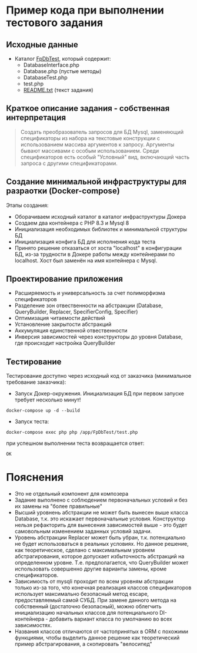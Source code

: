 # Пример кода при выполнении тестового задания

## Исходные данные
- Каталог [FpDbTest](FpDbTest), который содержит:
  - DatabaseInterface.php
  - Database.php (пустые методы)
  - DatabaseTest.php
  - test.php
  - [README.txt](FpDbTest/README.txt) (текст задания)

## Краткое описание задания - собственная интерпретация
> Создать преобразователь запросов для БД Mysql, заменяющий спецификаторы из набора на текстовые конструкции с использованием массива аргументов к запросу. Аргументы бывают массивами с особым использованием. Среди спецификаторов есть особый "Условный" вид, включающий часть запроса с другими спецификаторами.

## Создание минимальной инфраструктуры для разраотки (Docker-compose)
Этапы создания:
- Оборачиваем исходный каталог в каталог инфраструктуры Докера
- Создаем два контейнера с PHP 8.3 и Mysql 8
- Инициализация необходимых библиотек и минимальной структуры БД
- Инициализация конфига БД для исполнения кода теста
- Принято решение отказаться от хоста "localhost" в конфигурации БД, из-за трудности в Докере работы между контейнерами по localhost. Хост был заменён на имя контейнера с Mysql.

## Проектирование приложения
- Расширяемость и универсальность за счет полиморфизма спецификаторов
- Разделение зон отвественности на абстракции (Database, QueryBuilder, Replacer, SpecifierConfig, Specifier)
- Оптимизация читаемости действий
- Установление закрытости абстракций
- Аккумуляция единственной отвественности
- Инверсия зависимостей через конструкторы до уровня Database, где происходит настройка QueryBuilder

## Тестирование
Тестирование доступно через исходный код от заказчика (минимальное требование заказчика):
- Запуск Докер-окружения. Инициализация БД при первом запуске требует несколько минут!
```
docker-compose up -d --build
```
- Запуск теста:
```
docker-compose exec php php /app/FpDbTest/test.php
```
при успешном выполнении теста возвращается ответ:
```
OK
```

# Пояснения
- Это не отдельный компонент для композера
- Задание выполнено с соблюдением первоначальных условий и без их замены на "более правильные"
- Высший уровнень абстракции не может быть вынесен выше класса Database, т.к. это искажает первоначальные условия. Конструктор нельзя рефакторить для вынесения зависимостей выше - это будет самовольным изменением заданных условий задачи.
- Уровень абстракции Replacer может быть убран, т.к. потенциально не будет использоваться в реальных условиях. Но данное решение, как теоретическое, сделано с максимальным уровнем абстрагирования, которое допускает избыточность абстракций на определенном уровне. Т.е. предполагается, что QueryBuilder может использовать совершенно другие варианты замены, кроме спецификаторов.
- Зависимость от mysqli проходит по всем уровням абстракции только из-за того, что конечная реализация классов спецификаторов использует максимально безопасный метод escape, предоставляемый самой СУБД. При замене данного метода на собственный (достаточно безопасный), можно облегчить инициализацию начальных классов для потенциального DI-контейнера - добавить вариант класса по умолчанию во всех зависимостях.
- Названия классов отличаются от частопринятых в ORM с похожими функциями, чтобы выделить данное решение как теоретический пример абстрагирования, а скопировать "велосипед"
